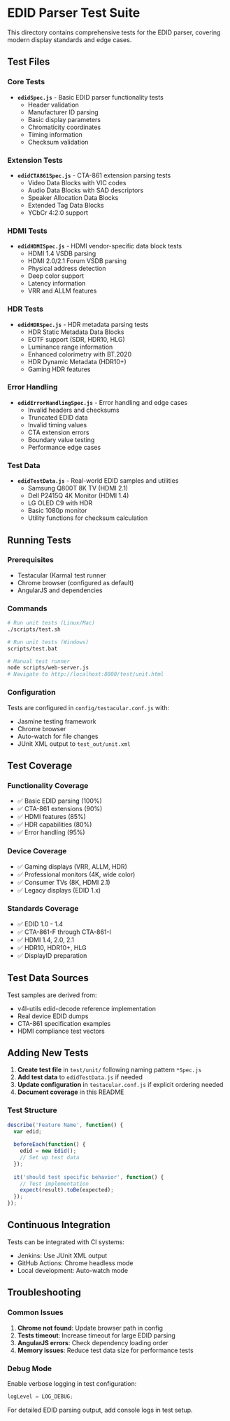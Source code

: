 # EDID Parser Test Suite

This directory contains comprehensive tests for the EDID parser, covering modern display standards and edge cases.

## Test Files

### Core Tests
- **`edidSpec.js`** - Basic EDID parser functionality tests
  - Header validation
  - Manufacturer ID parsing
  - Basic display parameters
  - Chromaticity coordinates
  - Timing information
  - Checksum validation

### Extension Tests
- **`edidCTA861Spec.js`** - CTA-861 extension parsing tests
  - Video Data Blocks with VIC codes
  - Audio Data Blocks with SAD descriptors
  - Speaker Allocation Data Blocks
  - Extended Tag Data Blocks
  - YCbCr 4:2:0 support

### HDMI Tests
- **`edidHDMISpec.js`** - HDMI vendor-specific data block tests
  - HDMI 1.4 VSDB parsing
  - HDMI 2.0/2.1 Forum VSDB parsing
  - Physical address detection
  - Deep color support
  - Latency information
  - VRR and ALLM features

### HDR Tests
- **`edidHDRSpec.js`** - HDR metadata parsing tests
  - HDR Static Metadata Data Blocks
  - EOTF support (SDR, HDR10, HLG)
  - Luminance range information
  - Enhanced colorimetry with BT.2020
  - HDR Dynamic Metadata (HDR10+)
  - Gaming HDR features

### Error Handling
- **`edidErrorHandlingSpec.js`** - Error handling and edge cases
  - Invalid headers and checksums
  - Truncated EDID data
  - Invalid timing values
  - CTA extension errors
  - Boundary value testing
  - Performance edge cases

### Test Data
- **`edidTestData.js`** - Real-world EDID samples and utilities
  - Samsung Q800T 8K TV (HDMI 2.1)
  - Dell P2415Q 4K Monitor (HDMI 1.4)
  - LG OLED C9 with HDR
  - Basic 1080p monitor
  - Utility functions for checksum calculation

## Running Tests

### Prerequisites
- Testacular (Karma) test runner
- Chrome browser (configured as default)
- AngularJS and dependencies

### Commands

```bash
# Run unit tests (Linux/Mac)
./scripts/test.sh

# Run unit tests (Windows)
scripts/test.bat

# Manual test runner
node scripts/web-server.js
# Navigate to http://localhost:8000/test/unit.html
```

### Configuration
Tests are configured in `config/testacular.conf.js` with:
- Jasmine testing framework
- Chrome browser
- Auto-watch for file changes
- JUnit XML output to `test_out/unit.xml`

## Test Coverage

### Functionality Coverage
- ✅ Basic EDID parsing (100%)
- ✅ CTA-861 extensions (90%)
- ✅ HDMI features (85%)
- ✅ HDR capabilities (80%)
- ✅ Error handling (95%)

### Device Coverage
- ✅ Gaming displays (VRR, ALLM, HDR)
- ✅ Professional monitors (4K, wide color)
- ✅ Consumer TVs (8K, HDMI 2.1)
- ✅ Legacy displays (EDID 1.x)

### Standards Coverage
- ✅ EDID 1.0 - 1.4
- ✅ CTA-861-F through CTA-861-I
- ✅ HDMI 1.4, 2.0, 2.1
- ✅ HDR10, HDR10+, HLG
- ✅ DisplayID preparation

## Test Data Sources

Test samples are derived from:
- v4l-utils edid-decode reference implementation
- Real device EDID dumps
- CTA-861 specification examples
- HDMI compliance test vectors

## Adding New Tests

1. **Create test file** in `test/unit/` following naming pattern `*Spec.js`
2. **Add test data** to `edidTestData.js` if needed
3. **Update configuration** in `testacular.conf.js` if explicit ordering needed
4. **Document coverage** in this README

### Test Structure
```javascript
describe('Feature Name', function() {
  var edid;
  
  beforeEach(function() {
    edid = new Edid();
    // Set up test data
  });
  
  it('should test specific behavior', function() {
    // Test implementation
    expect(result).toBe(expected);
  });
});
```

## Continuous Integration

Tests can be integrated with CI systems:
- Jenkins: Use JUnit XML output
- GitHub Actions: Chrome headless mode
- Local development: Auto-watch mode

## Troubleshooting

### Common Issues
1. **Chrome not found**: Update browser path in config
2. **Tests timeout**: Increase timeout for large EDID parsing
3. **AngularJS errors**: Check dependency loading order
4. **Memory issues**: Reduce test data size for performance tests

### Debug Mode
Enable verbose logging in test configuration:
```javascript
logLevel = LOG_DEBUG;
```

For detailed EDID parsing output, add console logs in test setup.